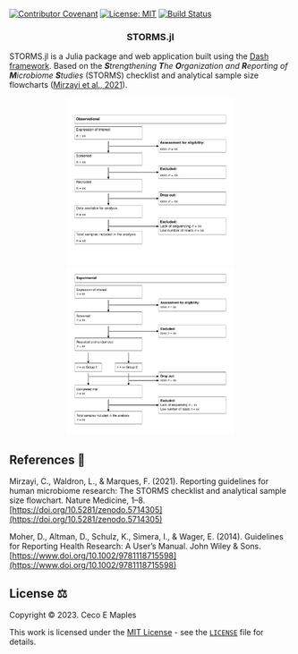[![Contributor Covenant](https://img.shields.io/badge/Contributor%20Covenant-v2.1%20adopted-ff69b4.svg)](https://www.contributor-covenant.org) [![License: MIT](https://img.shields.io/badge/License-MIT-yellow.svg)](https://opensource.org/licenses/MIT) [![Build Status](https://github.com/ceco/STORMS.jl/actions/workflows/CI.yml/badge.svg?branch=main)](https://github.com/ceco/STORMS.jl/actions/workflows/CI.yml?query=branch%3Amain)

<div align="center">
    <center>
        <h3>
            <b>STORMS.jl</b>
        </h3>
    </center>
</div>

STORMS.jl is a Julia package and web application built using the [Dash framework](https://dash.plotly.com/julia). Based on the <i><b>S</b>trengthening <b>T</b>he <b>O</b>rganization and <b>R</b>eporting of <b>M</b>icrobiome <b>S</b>tudies</i> (STORMS) checklist and analytical sample size flowcharts ([Mirzayi et al., 2021](https://doi.org/10.5281/zenodo.5714305)).

<div align="center">
    <center>
        <img src="docs/img/svg/observational.svg" alt="observational example" width="300">
        <img src="docs/img/svg/experimental.svg" alt="experimental example" width="300">
    </center>
</div>

## References :book:
Mirzayi, C., Waldron, L., & Marques, F. (2021). Reporting guidelines for human microbiome research: The STORMS checklist and analytical sample size flowchart. Nature Medicine, 1–8.<br>[https://doi.org/10.5281/zenodo.5714305](https://doi.org/10.5281/zenodo.5714305)

Moher, D., Altman, D., Schulz, K., Simera, I., & Wager, E. (2014). Guidelines for Reporting Health Research: A User’s Manual. John Wiley & Sons.<br>[https://www.doi.org/10.1002/9781118715598](https://www.doi.org/10.1002/9781118715598)

## License :balance_scale:
Copyright © 2023. Ceco E Maples

This work is licensed under the [MIT License](https://opensource.org/license/mit/) - see the [`LICENSE`](LICENSE.md) file for details.
